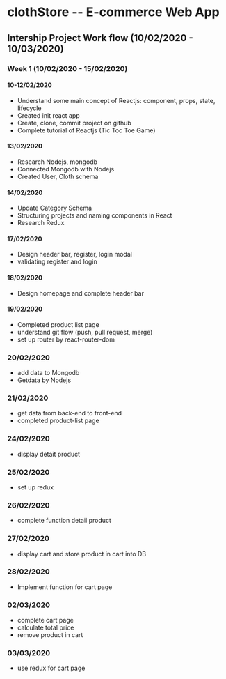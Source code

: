 # clothStore -- E-commerce Web App
## Intership Project Work flow (10/02/2020 - 10/03/2020)
### Week 1 (10/02/2020 - 15/02/2020)
#### 10-12/02/2020
- Understand some main concept of Reactjs: component, props, state, lifecycle
- Created init react app
- Create, clone, commit project on github
- Complete tutorial of Reactjs (Tic Toc Toe Game)
#### 13/02/2020
- Research Nodejs, mongodb
- Connected Mongodb with Nodejs 
- Created User, Cloth schema
#### 14/02/2020
- Update Category Schema
- Structuring projects and naming components in React
- Research Redux
#### 17/02/2020
- Design header bar, register, login modal
- validating register and login
#### 18/02/2020
- Design homepage and complete header bar
#### 19/02/2020
- Completed product list page
- understand git flow (push, pull request, merge)
- set up router by react-router-dom
### 20/02/2020
- add data to Mongodb
- Getdata by Nodejs
### 21/02/2020
- get data from back-end to front-end
- completed product-list page
### 24/02/2020
- display detait product
### 25/02/2020
- set up redux
### 26/02/2020
- complete function detail product
### 27/02/2020
- display cart and store product in cart into DB
### 28/02/2020
- Implement function for cart page
### 02/03/2020
- complete cart page
- calculate total price
- remove product in cart
### 03/03/2020
- use redux for cart page